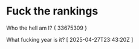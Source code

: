 # Fuck the rankings

Who the hell am I?
{ 33675309 }

What fucking year is it?
[ 2025-04-27T23:43:20Z ]
